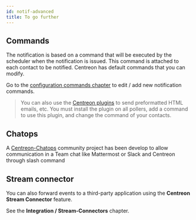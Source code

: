 ```yaml
---
id: notif-advanced
title: To go further
---
```


## Commands

The notification is based on a command that will be executed by the scheduler
when the notification is issued. This command is attached to each contact to be
notified. Centreon has default commands that you can modify.

Go to the [configuration commands
chapter](../monitoring/basic-objects/commands.md#definition) to edit / add new notification
commands.

> You can also use the [Centreon
> plugins](https://github.com/centreon/centreon-plugins/tree/master/notification)
> to send preformatted HTML emails, etc. You must install the plugin on all
> pollers, add a command to use this plugin, and change the command of your
> contacts.

## Chatops

A [Centreon-Chatops](https://github.com/centreon/centreon-chatops) community
project has been develop to allow communication in a Team chat like
Mattermost or Slack and Centreon through slash command

## Stream connector

You can also forward events to a third-party application using the **Centreon
Stream Connector** feature.

See the **Integration / Stream-Connectors** chapter.
